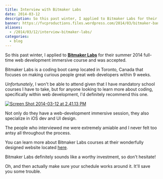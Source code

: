 ```yaml
---
title: Interview with Bitmaker Labs
date: 2014-03-12
description: So this past winter, I applied to Bitmaker Labs for their summer 2014 full-time web development immersive course and was accepted.
banner: https://fvcproductions.files.wordpress.com/2014/03/bitmaker-banner.png?w=1024&h=435&crop=1
aliases:
  - /2014/03/12/interview-bitmaker-labs/
categories:
  - blog
---
```


So this past winter, I applied to [**Bitmaker Labs**](https://bitmakerlabs.com 'BitmakerLabs') for their summer 2014 full-time web development immersive course and was accepted.

Bitmaker Labs is a coding boot camp located in Toronto, Canada that focuses on making curious people great web developers within 9 weeks.

_Unfortunately_, I won't be able to attend given that I have mandatory school courses I have to take, but for anyone looking to learn more about coding, specifically within web development, I'd definitely recommend this one.

[![Screen Shot 2014-03-12 at 2.41.13 PM](https://fvcproductions.files.wordpress.com/2014/03/screen-shot-2014-03-12-at-2-41-13-pm.png)](https://fvcproductions.files.wordpress.com/2014/03/screen-shot-2014-03-12-at-2-41-13-pm.png)

Not only do they have a web-development immersive session, they also specialize in iOS dev and UI design.

The people who interviewed me were extremely amiable and I never felt too antsy all throughout the process.

You can learn more about Bitmaker Labs courses at their wonderfully designed website located [here](https://bitmakerlabs.com/courses/ 'Bitmaker Lab Courses').

Bitmaker Labs definitely sounds like a worthy investment, so don't hesitate!

Oh, and then actually make sure your schedule works around it. It'll save you some trouble.
